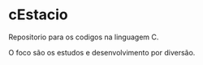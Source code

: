 # cEstacio
Repositorio para os codigos na linguagem C.

O foco são os estudos e desenvolvimento por diversão.

